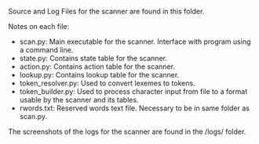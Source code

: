 Source and Log Files for the scanner are found in this folder.

Notes on each file:
- scan.py: Main executable for the scanner. Interface with program using a command line.
- state.py: Contains state table for the scanner.
- action.py: Contains action table for the scanner.
- lookup.py: Contains lookup table for the scanner.
- token_resolver.py: Used to convert lexemes to tokens.
- token_builder.py: Used to process character input from file to a format usable by the scanner and its tables.
- rwords.txt: Reserved words text file. Necessary to be in same folder as scan.py.

The screenshots of the logs for the scanner are found in the /logs/ folder.
